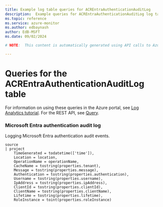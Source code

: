 ```yaml
---
title: Example log table queries for ACREntraAuthenticationAuditLog
description:  Example queries for ACREntraAuthenticationAuditLog log table
ms.topic: reference
ms.service: azure-monitor
ms.author: edbaynash
author: EdB-MSFT
ms.date: 09/02/2024

# NOTE:  This content is automatically generated using API calls to Azure. Any edits made on these files will be overwritten in the next run of the script. 

---
```


# Queries for the ACREntraAuthenticationAuditLog table

For information on using these queries in the Azure portal, see [Log Analytics tutorial](/azure/azure-monitor/logs/log-analytics-tutorial). For the REST API, see [Query](/rest/api/loganalytics/query).


### Microsoft Entra authentication audit log  


Logging Microsoft Entra authentication audit events.  

```query
source
| project
    TimeGenerated = todatetime(['time']),
    Location = location,
    OperationName = operationName,
    CacheName = tostring(properties.tenant),
    Message = tostring(properties.message),
    Authentication = tostring(properties.authentication),
    Username = tostring(properties.username),
    IpAddress = tostring(properties.ipAddress),
    ClientId = tostring(properties.clientId),
    ClientName = tostring(properties.clientName),
    Lifetime = tostring(properties.lifetime),
    RoleInstance = toint(properties.roleInstance)
```

